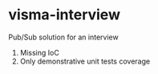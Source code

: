 # visma-interview
Pub/Sub solution for an interview

1. Missing IoC
2. Only demonstrative unit tests coverage
